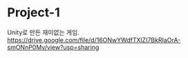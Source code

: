# Project-1
Unity로 만든 재미없는 게임.
https://drive.google.com/file/d/16ONwYWdfTXlZI7BkRIaOrA-smONnP0Mv/view?usp=sharing
